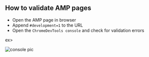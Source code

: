 ## How to validate AMP pages
* Open the AMP page in browser
* Append `#development=1` to the URL
* Open the `ChromeDevTools console` and check for validation errors

ex>

![console pic](https://www.ampproject.org/static/img/docs/validator_errors.png)
